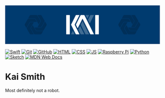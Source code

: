 ![Header Image](https://github.com/coalternate/coalternate/blob/master/assets/header-logo.svg)

[![Swift](https://img.shields.io/badge/-Swift-fa7343?logo=swift&logoColor=fff&style=flat&link=https://developer.app)](https://developer.apple.com/swift/)
[![Git](https://img.shields.io/badge/-Git-f05032?logo=git&logoColor=fff&style=flat)](https://git-scm.com)
[![GitHub](https://img.shields.io/badge/-GitHub-181717?logo=github&logoColor=fff&style=flat)](https://github.com)
[![HTML](https://img.shields.io/badge/-HTML-e34f26?logo=html5&logoColor=fff&style=flat)](https://developer.mozilla.org/en-US/docs/Glossary/HTML)
[![CSS](https://img.shields.io/badge/-CSS-1572b6?logo=css3&logoColor=fff&style=flat)](https://developer.mozilla.org/en-US/docs/Glossary/CSS)
[![JS](https://img.shields.io/badge/-JS-f7df1e?logo=javascript&logoColor=fff&style=flat)](https://developer.mozilla.org/en-US/docs/Web/JavaScript)
[![Raspberry Pi](https://img.shields.io/badge/-Raspberry%20Pi-c51a4a?logo=raspberry-pi&logoColor=fff&style=flat)](https://www.raspberrypi.org)
[![Python](https://img.shields.io/badge/-Python-3776ab?logo=python&logoColor=fff&style=flat)](https://www.python.org)
[![Sketch](https://img.shields.io/badge/-Sketch-f7b500?logo=sketch&logoColor=fff&style=flat)](https://www.sketch.com)
[![MDN Web Docs](https://img.shields.io/badge/-MDN%20Web%20Docs-000?logo=mdn-web-docs&logoColor=fff&style=flat)](https://developer.mozilla.org/en-US/)

# Kai Smith
Most definitely not a robot.
